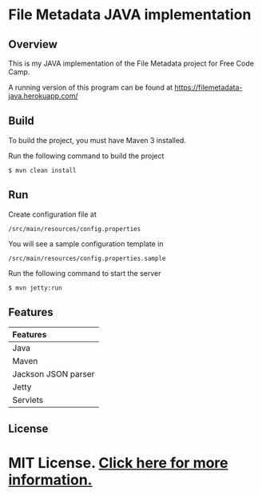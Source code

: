 # File Metadata JAVA implementation

## Overview

This is my JAVA implementation of the File Metadata project for Free Code Camp.

A running version of this program can be found at https://filemetadata-java.herokuapp.com/

## Build

To build the project, you must have Maven 3 installed.

Run the following command to build the project

    $ mvn clean install 

## Run

Create configuration file at

	/src/main/resources/config.properties
	
You will see a sample configuration template in 

	/src/main/resources/config.properties.sample

Run the following command to start the server 

    $ mvn jetty:run

## Features

| Features 
|:---------         
| Java           
| Maven  
| Jackson JSON parser
| Jetty         
| Servlets

## License

MIT License. [Click here for more information.](LICENSE.md)
=======
